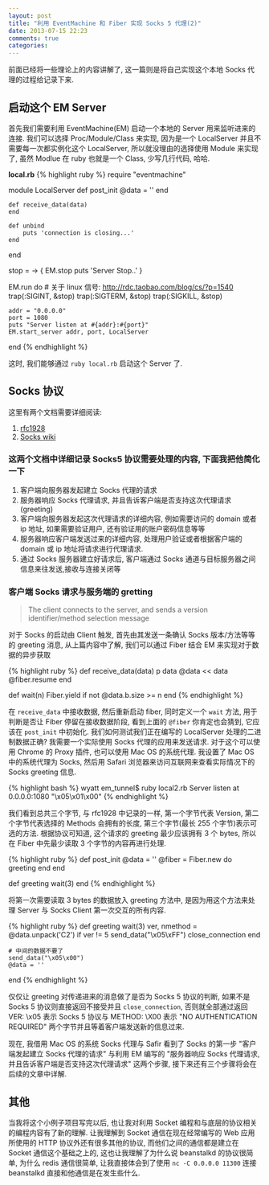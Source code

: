 ```yaml
---
layout: post
title: "利用 EventMachine 和 Fiber 实现 Socks 5 代理(2)"
date: 2013-07-15 22:23
comments: true
categories: 
---
```

前面已经将一些理论上的内容讲解了, 这一篇则是将自己实现这个本地 Socks 代理的过程给记录下来. 

## 启动这个 EM Server
首先我们需要利用 EventMachine(EM) 启动一个本地的 Server 用来监听进来的连接. 我们可以选择 Proc/Module/Class 来实现, 因为是一个 LocalServer 并且不需要每一次都实例化这个 LocalServer, 所以就没理由的选择使用 Module 来实现了, 虽然 Modlue 在 ruby 也就是一个 Class, 少写几行代码, 哈哈.

**local.rb**
{% highlight ruby %}
require "eventmachine"

module LocalServer
    def post_init
        @data = ''
    end

    def receive_data(data)
    end

    def unbind
        puts 'connection is closing...'
    end
end

stop = -> {
    EM.stop
    puts 'Server Stop..'
}

EM.run do
    # 关于 linux 信号: http://rdc.taobao.com/blog/cs/?p=1540
    trap(:SIGINT, &stop)
    trap(:SIGTERM, &stop)
    trap(:SIGKILL, &stop)

    addr = "0.0.0.0"
    port = 1080
    puts "Server listen at #{addr}:#{port}"
    EM.start_server addr, port, LocalServer
end
{% endhighlight %}

这时, 我们能够通过 `ruby local.rb` 启动这个 Server 了.

## Socks 协议
这里有两个文档需要详细阅读:

1. [rfc1928](http://tools.ietf.org/html/rfc1928)
2. [Socks wiki](http://en.wikipedia.org/wiki/SOCKS)

### 这两个文档中详细记录 Socks5 协议需要处理的内容, 下面我把他简化一下

1. 客户端向服务器发起建立 Socks 代理的请求
2. 服务器响应 Socks 代理请求, 并且告诉客户端是否支持这次代理请求 (greeting)
3. 客户端向服务器发起这次代理请求的详细内容, 例如需要访问的 domain 或者 ip 地址, 如果需要验证用户, 还有验证用的账户密码信息等等
4. 服务器响应客户端发送过来的详细内容, 处理用户验证或者根据客户端的 domain 或 ip 地址将请求进行代理请求.
5. 通过 Socks 服务器建立好请求后, 客户端通过 Socks 通道与目标服务器之间信息来往发送,接收与连接关闭等


### 客户端 Socks 请求与服务端的 gretting
> The client connects to the server, and sends a version identifier/method selection message

对于 Socks 的启动由 Client 触发, 首先由其发送一条确认 Socks 版本/方法等等的 greeting 消息, 从上篇内容中了解, 我们可以通过 Fiber 结合 EM 来实现对于数据的异步获取

{% highlight ruby %}
def receive_data(data)
    p data
    @data << data
    @fiber.resume
end

def wait(n)
    Fiber.yield if not @data.b.size >= n
end
{% endhighlight %}

在 `receive_data` 中接收数据, 然后重新启动 fiber, 同时定义一个 `wait` 方法, 用于判断是否让 Fiber 停留在接收数据阶段, 看到上面的 `@fiber` 你肯定也会猜到, 它应该在 `post_init` 中初始化. 我们如何测试我们正在编写的 LocalServer 处理的二进制数据正确? 我需要一个实际使用 Socks 代理的应用来发送请求. 对于这个可以使用 Chrome 的 Proxy 插件, 也可以使用 Mac OS 的系统代理. 我设置了 Mac OS 中的系统代理为 Socks, 然后用 Safari 浏览器来访问互联网来查看实际情况下的 Socks greeting 信息.

{% highlight bash %}
wyatt em_tunnel$ ruby local2.rb
Server listen at 0.0.0.0:1080
"\x05\x01\x00"
{% endhighlight %}

我们看到总共三个字节, 与 rfc1928 中记录的一样, 第一个字节代表 Version, 第二个字节代表选择的 Methods 会拥有的长度, 第三个字节(最长 255 个字节)表示可选的方法. 根据协议可知道, 这个请求的 greeting 最少应该拥有 3 个 bytes, 所以在 Fiber 中先最少读取 3 个字节的内容再进行处理.

{% highlight ruby %}
def post_init
    @data = ''
    @fiber = Fiber.new do
        greeting
    end
end

def greeting
    wait(3)
end
{% endhighlight %}

将第一次需要读取 3 bytes 的数据放入 greeting 方法中, 是因为用这个方法来处理 Server 与 Socks Client 第一次交互的所有内容.

{% highlight ruby %}
def greeting
    wait(3)
    ver, nmethod = @data.unpack('C2')
    if ver != 5
       send_data("\x05\xFF")
       close_connection
    end
    
    # 中间的数据不要了
    send_data("\x05\x00")
    @data = ''
end
{% endhighlight %}

仅仅让 greeting 对传递进来的消息做了是否为 Socks 5 协议的判断, 如果不是 Socks 5 协议则直接返回不接受并且 `close_connection`, 否则就全部通过返回 VER: \x05 表示 Socks 5 协议与 METHOD: \X00 表示 "NO AUTHENTICATION REQUIRED" 两个字节并且等着客户端发送新的信息过来.

现在, 我借用 Mac OS 的系统 Socks 代理与 Safir 看到了 Socks 的第一步 "客户端发起建立 Socks 代理的请求" 与利用 EM 编写的 "服务器响应 Socks 代理请求, 并且告诉客户端是否支持这次代理请求" 这两个步骤, 接下来还有三个步骤将会在后续的文章中详解.


## 其他
当我将这个小例子项目写完以后, 也让我对利用 Socket 编程和与底层的协议相关的编程内容有了新的理解. 让我理解到 Socket 通信在现在经常编写的 Web 应用所使用的 HTTP 协议外还有很多其他的协议, 而他们之间的通信都是建立在 Socket 通信这个基础之上的, 这也让我理解了为什么说 beanstalkd 的协议很简单, 为什么 redis 通信很简单, 让我直接体会到了使用 `nc -C 0.0.0.0 11300` 连接 beanstalkd 直接和他通信是在发生些什么. 